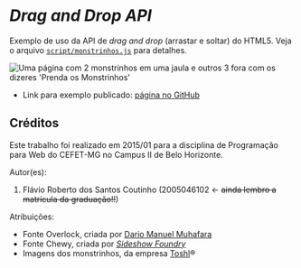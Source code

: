 # _Drag and Drop API_

Exemplo de uso da API de _drag and drop_ (arrastar e soltar) do HTML5. Veja o arquivo [`script/monstrinhos.js`][js] para detalhes.

![Uma página com 2 monstrinhos em uma jaula e outros 3 fora com os dizeres 'Prenda os Monstrinhos'](images/screenshot.png)

- Link para exemplo publicado: [página no GitHub][vivo]


## Créditos

Este trabalho foi realizado em 2015/01 para a disciplina de Programação para Web do CEFET-MG no Campus II de Belo Horizonte.

Autor(es):

1. Flávio Roberto dos Santos Coutinho (2005046102 &larr; ~~ainda lembro a matrícula da graduação!!~~)

Atribuições:

- Fonte Overlock, criada por [Dario Manuel Muhafara][overlock-author]
- Fonte Chewy, criada por [_Sideshow Foundry_][chewy-author]
- Imagens dos monstrinhos, da empresa [Toshl][monsters-author]®

[js]: scripts/monstrinhos.js
[vivo]: https://fegemo.github.io/cefet-web-weblot/apis/drag-and-drop/
[overlock-author]: https://plus.google.com/105287894980881814285/about
[chewy-author]: https://profiles.google.com/sideshowfonts/about
[monsters-author]: https://toshl.com

